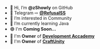 - 👋 Hi, I’m **@zShowly** on GitHub
- 🔵 Telegram ⇨ [**@RefusalSS**](https://t.me/RefusalSS)
- 👀 I’m interested in Community
- 🌱 I’m currently learning Java
- 🟣 I'm **Coming Soon...**
- 💠 I'm **Owner** of [**Development Accademy**](https://discord.gg/c92ySfQwCM)
- 🔰  I'm **Owner** of [**CraftUnity**](https://discord.craftunity.it)


<!---
zShowly/zShowly is a ✨ special ✨ repository because its `README.md` (this file) appears on your GitHub profile.
You can click the Preview link to take a look at your changes.
--->

